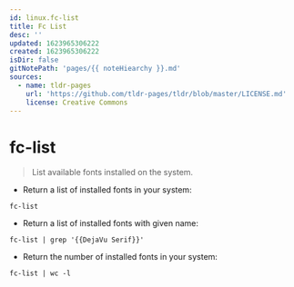 ```yaml
---
id: linux.fc-list
title: Fc List
desc: ''
updated: 1623965306222
created: 1623965306222
isDir: false
gitNotePath: 'pages/{{ noteHiearchy }}.md'
sources:
  - name: tldr-pages
    url: 'https://github.com/tldr-pages/tldr/blob/master/LICENSE.md'
    license: Creative Commons
---
```

# fc-list

> List available fonts installed on the system.

- Return a list of installed fonts in your system:

`fc-list`

- Return a list of installed fonts with given name:

`fc-list | grep '{{DejaVu Serif}}'`

- Return the number of installed fonts in your system:

`fc-list | wc -l`

